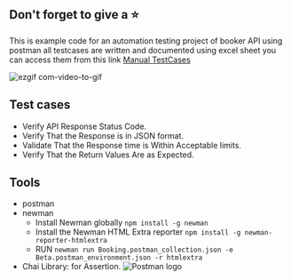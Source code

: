 ## Don't forget to give a :star:
This is example code for an automation testing project of booker API using postman
all testcases are written and documented using excel sheet you can access them from this link [Manual TestCases](https://github.com/Bad-ri/Postman_RESTful-Booker_API-Testing/blob/Readme/TestCases.xlsx)

![ezgif com-video-to-gif](https://github.com/Bad-ri/Postman_RESTful-Booker_API-Testing/assets/74131474/d64839e8-fb41-4446-b034-245482650dba)


## Test cases
- Verify API Response Status Code.
- Verify That the Response is in JSON format.
- Validate That the Response time is Within Acceptable limits.
- Verify That the Return Values Are as Expected.
## Tools
- postman
- newman
  - Install Newman globally ```npm install -g newman```
  - Install the Newman HTML Extra reporter ```npm install -g newman-reporter-htmlextra```
  - RUN ```newman run Booking.postman_collection.json -e Beta.postman_environment.json -r htmlextra```
- Chai Library: for Assertion.
![Postman logo](https://assets.getpostman.com/common-share/postman-github-logo.png "Postman logo")
